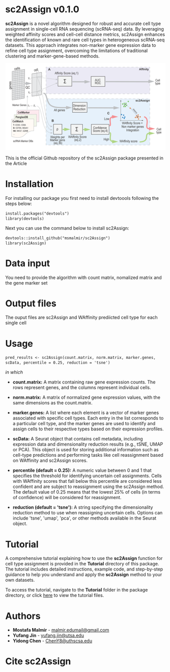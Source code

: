 # sc2Assign v0.1.0
**sc2Assign** is a novel algorithm designed for robust and accurate cell type assignment in single-cell RNA sequencing (scRNA-seq) data. By leveraging weighted affinity scores and cell-cell distance metrics, sc2Assign enhances the identification of known and rare cell types in heterogeneous scRNA-seq datasets. This approach integrates non-marker gene expression data to refine cell type assignment, overcoming the limitations of traditional clustering and marker-gene-based methods.

![](Images/sc2Assign_blockdiagram.png)

This is the official Github repository of the sc2Assign package presented in the Article 

# Installation
For installing our package you first need to install devtoools following the steps below: 
```
install.packages("devtools")
library(devtools)
```
Next you can use the command below to install sc2Assign: 
```
devtools::install_github("msmalmir/sc2Assign")
library(sc2Assign)
```

# Data input
You need to provide the algorithm with count matrix, nomalized matrix and the gene marker set

# Output files
The ouput files are sc2Assign and WAffinity prediicted cell type for each single cell

# Usage
```
pred_results <- sc2Assign(count.matrix, norm.matrix, marker.genes, scData, percentile = 0.25, reduction = 'tsne')
```

*in which*

- **count.matrix:** A matrix containing raw gene expression counts. The rows represent genes, and the columns represent individual cells.

- **norm.matrix:**  A matrix of normalized gene expression values, with the same dimensions as the count.matrix.

- **marker.genes:** A list where each element is a vector of marker genes associated with specific cell types. Each entry in the list corresponds to a particular cell type, and the marker genes are used to identify and assign cells to their respective types based on their expression profiles.

- **scData:** A Seurat object that contains cell metadata, including expression data and dimensionality reduction results (e.g., tSNE, UMAP or PCA). This object is used for storing additional information such as cell-type predictions and performing tasks like cell reassignment based on WAffinity and sc2Assign scores.

- **percentile (default = 0.25):** A numeric value between 0 and 1 that specifies the threshold for identifying uncertain cell assignments. Cells with WAffinity scores that fall below this percentile are considered less confident and are subject to reassignment using the sc2Assign method. The default value of 0.25 means that the lowest 25% of cells (in terms of confidence) will be considered for reassignment.

- **reduction (default = 'tsne'):**  A string specifying the dimensionality reduction method to use when reassigning uncertain cells. Options can include 'tsne', 'umap', 'pca', or other methods available in the Seurat object.

# Tutorial
A comprehensive tutorial explaining how to use the **sc2Assign** function for cell type assignment is provided in the **Tutorial** directory of this package. The tutorial includes detailed instructions, example code, and step-by-step guidance to help you understand and apply the **sc2Assign** method to your own datasets.

To access the tutorial, navigate to the **Tutorial** folder in the package directory, or click [here](https://doi.org/10.6084/m9.figshare.27208077) to view the tutorial files.

# Authors
- **Mostafa Malmir** - malmir.edumail@gmail.com
- **Yufang Jin** - yufang.jin@utsa.edu
- **Yidong Chen** - ChenY8@uthscsa.edu

# Cite sc2Assign
